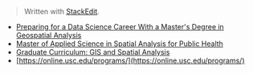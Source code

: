 


> Written with [StackEdit](https://stackedit.io/).

- [Preparing for a Data Science Career With a Master's Degree in Geospatial Analysis](https://www.datasciencegraduateprograms.com/geospatial-analytics/)
- [Master of Applied Science in Spatial Analysis for Public Health](https://www.jhsph.edu/academics/online-learning-and-courses/online-programs/online-programs-for-applied-learning/master-of-applied-science-in-spatial-analysis/)
- [Graduate Curriculum: GIS and Spatial Analysis](https://geography.osu.edu/grad/majors/gis/curriculum)
- [https://online.usc.edu/programs/](https://online.usc.edu/programs/)
<!--stackedit_data:
eyJoaXN0b3J5IjpbMTE0NjIwNDkxNV19
-->